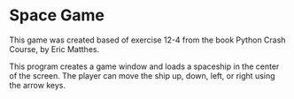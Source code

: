# Space Game

This game was created based of exercise 12-4 from the book Python Crash Course, by Eric Matthes.

This program creates a game window and loads a spaceship in the center of the screen.
The player can move the ship up, down, left, or right using the arrow keys.